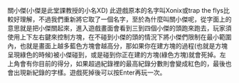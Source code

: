 關小傑(小傑是此堂課教授的小名XD)
此遊戲原本的名字叫Xonix或trap the flys比較好理解，不過我們重新將它取了一個名字，至於為什麼叫關小傑呢，從字面上的意思就是把小傑關起來，進入遊戲畫面會看到三到四個小傑的頭跑來跑去，玩家須使用上下左右鍵來控制方塊，在不碰到小傑的頭的情況下將小傑們限制在最小範圍內，也就是畫面上越多藍色方塊會越高分，那如果你在建方塊的過程(也就是方塊呈現綠色的時候)被小傑碰到，或是碰到你正在建的方塊(綠色方塊)就會死掉。左上角會有你目前的得分，如果超過紀錄裡的最高紀錄分數則會變成紅色的，最後也會出現新紀錄的字樣。遊戲死掉後可以按Enter再玩一次。
